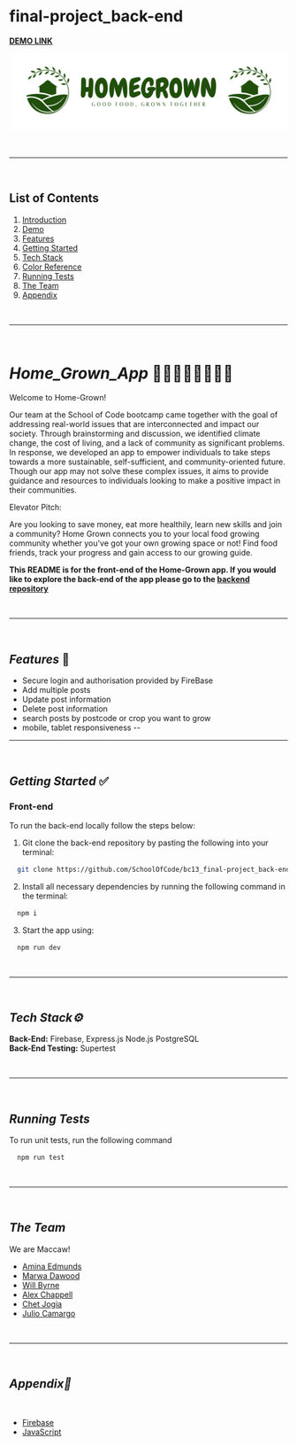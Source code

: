 # final-project_back-end

**[DEMO LINK](https://home-grown.vercel.app/)**

[<img src="./brand-banner.png" alt="banner" />](image.png)

<br/>

---

<br />

## List of Contents

1. [Introduction](#Care-Full)
2. [Demo](#App-Demo)
3. [Features](#features)
4. [Getting Started](#getting-started)
5. [Tech Stack](#tech-stack)
6. [Color Reference](#color-reference)
7. [Running Tests](#running-tests)
8. [The Team](#The-Team)
9. [Appendix](#appendix)

<br/>

---

<br />

# **_Home_Grown_App_** 🍇🍎🍅🥕🌽🧑🏻‍🌾

Welcome to Home-Grown!

Our team at the School of Code bootcamp came together with the goal of addressing real-world issues that are interconnected and impact our society. Through brainstorming and discussion, we identified climate change, the cost of living, and a lack of community as significant problems. In response, we developed an app to empower individuals to take steps towards a more sustainable, self-sufficient, and community-oriented future. Though our app may not solve these complex issues, it aims to provide guidance and resources to individuals looking to make a positive impact in their communities.

Elevator Pitch:

Are you looking to save money, eat more healthily, learn new skills and join a community? Home Grown connects you to your local food growing community whether you've got your own growing space or not! Find food friends, track your progress and gain access to our growing guide.

**This README is for the front-end of the Home-Grown app. If you would like to explore the back-end of the app please go to the [backend repository](https://github.com/SchoolOfCode/bc13_final-project_back-end-maccaw.git)**

<br/>

---

<br />



## **_Features_** 📱

- Secure login and authorisation provided by FireBase
- Add multiple posts
- Update post information
- Delete post information
- search posts by postcode or crop you want to grow
- mobile, tablet responsiveness 
--
  <br/>

---

<br />

## **_Getting Started_** ✅

### **Front-end**

To run the back-end locally follow the steps below:

1. Git clone the back-end repository by pasting the following into your terminal:

```bash
  git clone https://github.com/SchoolOfCode/bc13_final-project_back-end-maccaw
```

2. Install all necessary dependencies by running the following command in the terminal:

```bash
  npm i
```


3. Start the app using:

```bash
  npm run dev
```

<br/>

---

<br />

## **_Tech Stack⚙️_**

**Back-End:** Firebase, Express.js Node.js PostgreSQL
</br>
**Back-End Testing:** Supertest
</br>



<br/>

---

<br />

## **_Running Tests_**

To run unit tests, run the following command

```bash
  npm run test
```

<br/>

---

<br />

## **_The Team_**

We are Maccaw!

- [Amina Edmunds](https://github.com/edmundsamina)
- [Marwa Dawood](https://github.com/MarwaDawood)
- [Will Byrne](https://github.com/W1llB)
- [Alex Chappell](https://github.com/ajcoding7)
- [Chet Jogia](https://github.com/chetjogia)
- [Julio Camargo](https://github.com/jcamargoUK)

<br/>

---

<br />

## **_Appendix📝_**

</br>

- [Firebase](https://firebase.google.com/)
- [JavaScript](https://www.javascript.com/)
